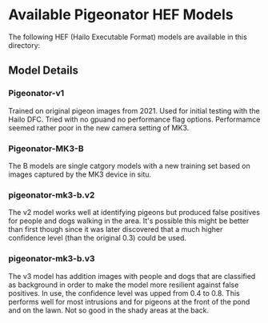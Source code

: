 # Available Pigeonator HEF Models

The following HEF (Hailo Executable Format) models are available in this directory:

## Model Details

### Pigeonator-v1
Trained on original pigeon images from 2021. Used for initial testing with the Hailo DFC. Tried with no gpuand no performance flag options. Performamce seemed rather poor in the new camera setting of MK3.

### Pigeonator-MK3-B
The B models are single catgory models with a new training set based on images captured by the MK3 device in situ.

### pigeonator-mk3-b.v2
The v2 model works well at identifying pigeons but produced false positives for people and dogs walking in the area. It's possible this might be better than first though since it was later discovered that a much higher confidence level (than the original 0.3) could be used.

### pigeonator-mk3-b.v3
The v3 model has addition images with people and dogs that are classified as background in order to make the model more resilient against false positives. In use, the confidence level was upped from 0.4 to 0.8. This performs well for most intrusions and for pigeons at the front of the pond and on the lawn. Not so good in the shady areas at the back.
